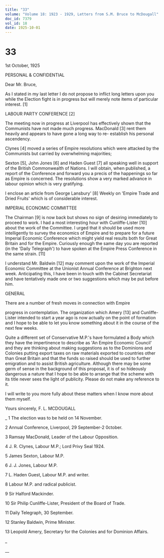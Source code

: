 ```yaml
---
title: "33"
volume: "Volume 18: 1923 - 1929, Letters from S.M. Bruce to McDougall"
doc_id: 7379
vol_id: 18
date: 1925-10-01
---
```


# 33

1st October, 1925

PERSONAL &amp; CONFIDENTIAL

Dear Mr. Bruce,

As I stated in my last letter I do not propose to inflict long letters upon you while the Election fight is in progress but will merely note items of particular interest. [1]

LABOUR PARTY CONFERENCE [2]

The meeting now in progress at Liverpool has effectively shown that the Communists have not made much progress. MacDonald [3] rent them heavily and appears to have gone a long way to re- establish his personal ascendency.

Clynes [4] moved a series of Empire resolutions which were attacked by the Communists but carried by overwhelming majorities;

Sexton [5], John Jones [6] and Haden Guest [7] all speaking well in support of the British Commonwealth of Nations. I will obtain, when published, a report of the Conference and forward you a precis of the happenings so far as Empire is concerned. The resolutions show a very marked advance in labour opinion which is very gratifying.

I enclose an article from George Lansbury' [8] Weekly on 'Empire Trade and Dried Fruits' which is of considerable interest.

IMPERIAL ECONOMIC COMMITTEE

The Chairman [9] is now back but shows no sign of desiring immediately to proceed to work. I had a most interesting hour with Cunliffe-Lister [10] about the work of the Committee. I urged that it should be used more intelligently to survey the economics of Empire and to prepare for a future Imperial Economic Conference which might yield real results both for Great Britain and for the Empire. Curiously enough the same day you are reported (in the 'Daily Telegraph') to have spoken at the Empire Press Conference in the same strain. [11]

I understand Mr. Baldwin [12] may comment upon the work of the Imperial Economic Committee at the Unionist Annual Conference at Brighton next week. Anticipating this, I have been in touch with the Cabinet Secretariat and have tentatively made one or two suggestions which may be put before him.

GENERAL

There are a number of fresh moves in connection with Empire 

progress in contemplation. The organization which Amery [13] and Cunliffe-Lister intended to start a year ago is now actually on the point of formation and I hope to be able to let you know something about it in the course of the next few weeks.

Quite a different set of Conservative M.P.'s have formulated a Body which they have the impertinence to describe as 'An Empire Economic Council' and they are thinking about making suggestions as to the Dominions and Colonies putting export taxes on raw materials exported to countries other than Great Britain and that the funds so raised should be used to further emigration and to assist British agriculture. Although there may be some germ of sense in the background of this proposal, it is of so hideously dangerous a nature that I hope to be able to arrange that the scheme with its title never sees the light of publicity. Please do not make any reference to it.

I will write to you more fully about these matters when I know more about them myself.

Yours sincerely, F. L. MCDOUGALL 

_ 1 The election was to be held on 14 November.

2 Annual Conference, Liverpool, 29 September-2 0ctober.

3 Ramsay MacDonald, Leader of the Labour Opposition.

4 J. R. Clynes, Labour M.P.; Lord Privy Seal 1924.

5 James Sexton, Labour M.P.

6 J. J. Jones, Labour M.P.

7 L. Haden Guest, Labour M.P. and writer.

8 Labour M.P. and radical publicist.

9 Sir Halford Mackinder.

10 Sir Philip Cunliffe-Lister, President of the Board of Trade.

11 Daily Telegraph, 30 September.

12 Stanley Baldwin, Prime Minister.

13 Leopold Amery, Secretary for the Colonies and for Dominion Affairs.

_

__
